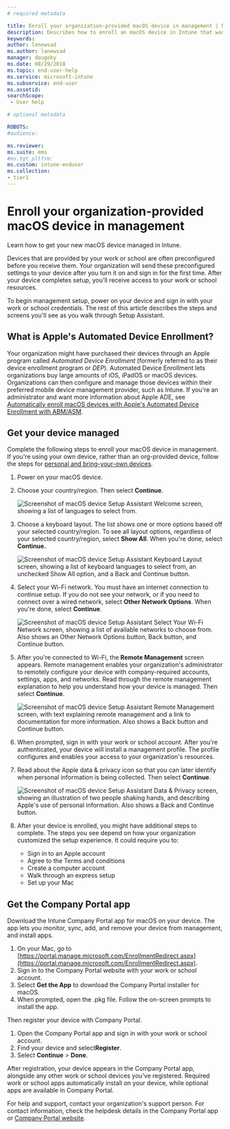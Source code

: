 ```yaml
---
# required metadata

title: Enroll your organization-provided macOS device in management | Microsoft Docs
description: Describes how to enroll an macOS device in Intune that was purchased and provided by your organization.
keywords:
author: lenewsad
ms.author: lanewsad
manager: dougeby
ms.date: 08/29/2018
ms.topic: end-user-help
ms.service: microsoft-intune
ms.subservice: end-user
ms.assetid: 
searchScope:
 - User help

# optional metadata

ROBOTS:  
#audience:

ms.reviewer: 
ms.suite: ems
#ms.tgt_pltfrm:
ms.custom: intune-enduser
ms.collection:
- tier1
---
```


# Enroll your organization-provided macOS device in management

Learn how to get your new macOS device managed in Intune.  

Devices that are provided by your work or school are often preconfigured before you receive them. Your organization will send these preconfigured settings to your device after you turn it on and sign in for the first time. After your device completes setup, you'll receive access to your work or school resources.

To begin management setup, power on your device and sign in with your work or school credentials. The rest of this article describes the steps and screens you'll see as you walk through Setup Assistant.

## What is Apple's Automated Device Enrollment?

Your organization might have purchased their devices through an Apple program called *Automated Device Enrollment* (formerly referred to as their device enrollment program or *DEP*). Automated Device Enrollment lets organizations buy large amounts of iOS, iPadOS or macOS devices. Organizations can then configure and manage those devices within their preferred mobile device management provider, such as Intune. If you're an administrator and want more information about Apple ADE, see [Automatically enroll macOS devices with Apple's Automated Device Enrollment with ABM/ASM](/mem/intune/enrollment/device-enrollment-program-enroll-macos).  

## Get your device managed

Complete the following steps to enroll your macOS device in management. If you're using your own device, rather than an org-provided device, follow the steps for [personal and bring-your-own devices](enroll-your-device-in-intune-macos-cp.md).  

1. Power on your macOS device.
2. Choose your country/region. Then select **Continue**.  

   ![Screenshot of macOS device Setup Assistant Welcome screen, showing a list of languages to select from.](./media/enroll-company-device-macos/macos-dep-welcome-1808.png)  

3. Choose a keyboard layout. The list shows one or more options based off your selected country/region. To see all layout options, regardless of your selected country/region, select **Show All**. When you're done, select **Continue.**  

   ![Screenshot of macOS device Setup Assistant Keyboard Layout screen, showing a list of keyboard languages to select from, an unchecked Show All option, and a Back and Continue button.](./media/enroll-company-device-macos/macos-dep-keyboard-1808.png)  

4. Select your Wi-Fi network. You must have an internet connection to continue setup. If you do not see your network, or if you need to connect over a wired network, select **Other Network Options**. When you're done, select **Continue**.  

   ![Screenshot of macOS device Setup Assistant Select Your Wi-Fi Network screen, showing a list of available networks to choose from. Also shows an Other Network Options button, Back button, and Continue button.](./media/enroll-company-device-macos/macos-dep-wifi-1808.png)  

5. After you're connected to Wi-Fi, the **Remote Management** screen appears. Remote management enables your organization's administrator to remotely configure your device with company-required accounts, settings, apps, and networks. Read through the remote management explanation to help you understand how your device is managed. Then select **Continue**.  

   ![Screenshot of macOS device Setup Assistant Remote Management screen, with text explaining remote management and a link to documentation for more information. Also shows a Back button and Continue button.](./media/enroll-company-device-macos/macos-dep-remote-management-1-1808.png)  

6. When prompted, sign in with your work or school account. After you're authenticated, your device will install a management profile. The profile configures and enables your access to your organization's resources.  

7. Read about the Apple data & privacy icon so that you can later identify when personal information is being collected. Then select **Continue**.  

   ![Screenshot of macOS device Setup Assistant Data & Privacy screen, showing an illustration of two people shaking hands, and describing Apple's use of personal information. Also shows a Back and Continue button.](./media/enroll-company-device-macos/macos-dep-apple-data-privacy-1808.png)  
   
8. After your device is enrolled, you might have additional steps to complete. The steps you see depend on how your organization customized the setup experience. It could require you to:
    * Sign in to an Apple account
    * Agree to the Terms and conditions
    * Create a computer account
    * Walk through an express setup
    * Set up your Mac

## Get the Company Portal app

Download the Intune Company Portal app for macOS on your device. The app lets you monitor, sync, add, and remove your device from management, and install apps. 

1. On your Mac, go to [https://portal.manage.microsoft.com/EnrollmentRedirect.aspx](https://portal.manage.microsoft.com/EnrollmentRedirect.aspx).  
2. Sign in to the Company Portal website with your work or school account. 
3. Select **Get the App** to download the Company Portal installer for macOS.  
4. When prompted, open the .pkg file. Follow the on-screen prompts to install the app. 

Then register your device with Company Portal.    
   
1. Open the Company Portal app and sign in with your work or school account.
1. Find your device and select**Register**.  
1. Select **Continue** > **Done**. 

After registration, your device appears in the Company Portal app, alongside any other work or school devices you've registered.  Required work or school apps automatically install on your device, while optional apps are available in Company Portal.  

For help and support, contact your organization's support person. For contact information, check the helpdesk details in the Company Portal app or [Company Portal website](https://go.microsoft.com/fwlink/?linkid=2010980).  
